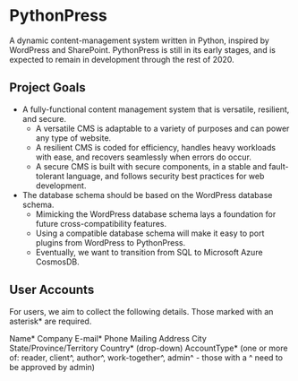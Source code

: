 # PythonPress

A dynamic content-management system written in Python, inspired by WordPress and SharePoint. PythonPress is still in its early stages, and is expected to remain in development through the rest of 2020. 

## Project Goals

* A fully-functional content management system that is versatile, resilient, and secure.
  * A versatile CMS is adaptable to a variety of purposes and can power any type of website.
  * A resilient CMS is coded for efficiency, handles heavy workloads with ease, and recovers seamlessly when errors do occur.
  * A secure CMS is built with secure components, in a stable and fault-tolerant language, and follows security best practices for web development.
* The database schema should be based on the WordPress database schema.
  * Mimicking the WordPress database schema lays a foundation for future cross-compatibility features.
  * Using a compatible database schema will make it easy to port plugins from WordPress to PythonPress.
  * Eventually, we want to transition from SQL to Microsoft Azure CosmosDB.

## User Accounts

For users, we aim to collect the following details. Those marked with an asterisk* are required.

Name*
Company
E-mail*
Phone
Mailing Address
City
State/Province/Territory
Country* (drop-down)
AccountType* (one or more of: reader, client^, author^, work-together^, admin^ - those with a ^ need to be approved by admin)
